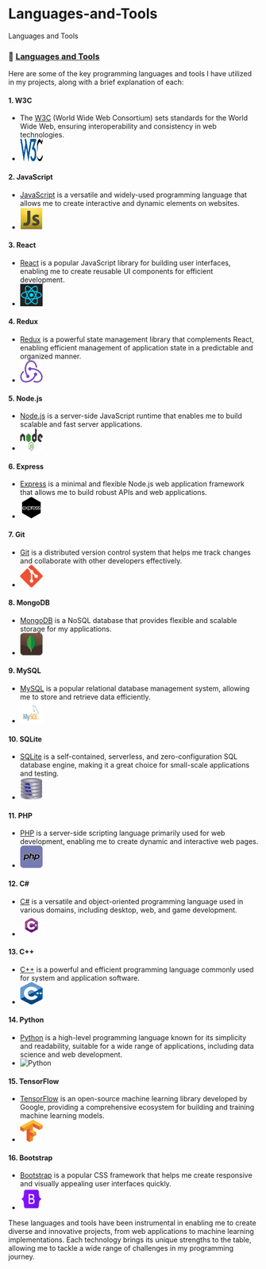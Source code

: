 # Languages-and-Tools
Languages and Tools
### 📖 [Languages and Tools](https://github.com/Eduardoreisboattini/Languages-and-Tools)

Here are some of the key programming languages and tools I have utilized in my projects, along with a brief explanation of each:

#### 1. W3C
- The [W3C](https://w3.org) (World Wide Web Consortium) sets standards for the World Wide Web, ensuring interoperability and consistency in web technologies.
- <img src="./ICONS/w3c.png" alt="W3C" width="45" height="45">

#### 2. JavaScript
- [JavaScript](https://developer.mozilla.org/en-US/docs/Web/JavaScript) is a versatile and widely-used programming language that allows me to create interactive and dynamic elements on websites.
- <img src="./ICONS/javascript.png" alt="JavaScript" width="45" height="45">

#### 3. React
- [React](https://react.dev/) is a popular JavaScript library for building user interfaces, enabling me to create reusable UI components for efficient development.
- <img src="./ICONS/react.png" alt="React" width="45" height="45">

#### 4. Redux
- [Redux](https://redux.js.org/) is a powerful state management library that complements React, enabling efficient management of application state in a predictable and organized manner.
- <img src="./ICONS/redux.png" alt="Redux" width="45" height="45">

#### 5. Node.js
- [Node.js](https://nodejs.org/en) is a server-side JavaScript runtime that enables me to build scalable and fast server applications.
- <img src="./ICONS/nodejs.png" alt="Node.js" width="45" height="45">

#### 6. Express
- [Express](http://expressjs.com/) is a minimal and flexible Node.js web application framework that allows me to build robust APIs and web applications.
- <img src="./ICONS/expressjs.png" alt="Express" width="45" height="45">

#### 7. Git
- [Git](https://git-scm.com/) is a distributed version control system that helps me track changes and collaborate with other developers effectively.
- <img src="./ICONS/git.png" alt="Git" width="45" height="45">

#### 8. MongoDB
- [MongoDB](https://www.mongodb.com/) is a NoSQL database that provides flexible and scalable storage for my applications.
- <img src="./ICONS/mongodb.png" alt="MongoDB" width="45" height="45">

#### 9. MySQL
- [MySQL](https://www.mysql.com/) is a popular relational database management system, allowing me to store and retrieve data efficiently.
- <img src="./ICONS/mysql.png" alt="MySQL" width="45" height="45">

#### 10. SQLite
- [SQLite](https://www.sqlite.org/index.html) is a self-contained, serverless, and zero-configuration SQL database engine, making it a great choice for small-scale applications and testing.
- <img src="./ICONS/sqlite.png" alt="SQLite" width="45" height="45">

#### 11. PHP
- [PHP](https://www.php.net) is a server-side scripting language primarily used for web development, enabling me to create dynamic and interactive web pages.
- <img src="./ICONS/php.png" alt="PHP" width="45" height="45">

#### 12. C#
- [C#](https://dotnet.microsoft.com/en-us/languages/csharp) is a versatile and object-oriented programming language used in various domains, including desktop, web, and game development.
- <img src="./ICONS/Csharp.png" alt="C#" width="45" height="45">

#### 13. C++
- [C++](https://learn.microsoft.com/en-us/cpp/cpp) is a powerful and efficient programming language commonly used for system and application software.
- <img src="./ICONS/C++.png" alt="C++" width="45" height="45">

#### 14. Python
- [Python](https://www.python.org/) is a high-level programming language known for its simplicity and readability, suitable for a wide range of applications, including data science and web development.
- <img src="./ICONS/python.png" alt="Python" width="45" height="45">

#### 15. TensorFlow
- [TensorFlow](https://www.tensorflow.org/) is an open-source machine learning library developed by Google, providing a comprehensive ecosystem for building and training machine learning models.
- <img src="./ICONS/Tensorflow.png" alt="TensorFlow" width="45" height="45">

#### 16. Bootstrap
- [Bootstrap](https://getbootstrap.com/) is a popular CSS framework that helps me create responsive and visually appealing user interfaces quickly.
- <img src="./ICONS/bootstrap.png" alt="Bootstrap" width="45" height="45">

These languages and tools have been instrumental in enabling me to create diverse and innovative projects, from web applications to machine learning implementations. Each technology brings its unique strengths to the table, allowing me to tackle a wide range of challenges in my programming journey.
